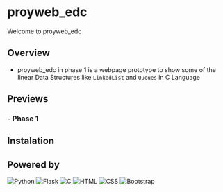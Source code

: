 # proyweb_edc

Welcome to proyweb_edc

## Overview

- proyweb_edc in phase 1 is a webpage prototype to show some of the linear Data Structures like ```LinkedList``` and ```Queues``` in C Language

## Previews

### - Phase 1

## Instalation

## Powered by

<img alt="Python" src="https://img.shields.io/badge/python-3670A0?style=for-the-badge&logo=python&logoColor=ffdd54"/> <img alt="Flask" src="https://img.shields.io/badge/flask-%23000.svg?style=for-the-badge&logo=flask&logoColor=white" /> <img alt="C" src="https://img.shields.io/badge/c-%2300599C.svg?style=for-the-badge&logo=c&logoColor=white" /> <img alt="HTML" src="https://img.shields.io/badge/html5-%23E34F26.svg?style=for-the-badge&logo=html5&logoColor=white" /> <img alt="CSS" src="https://img.shields.io/badge/css3-%231572B6.svg?style=for-the-badge&logo=css3&logoColor=white" />
<img alt="Bootstrap" src="https://img.shields.io/badge/bootstrap-%23563D7C.svg?style=for-the-badge&logo=bootstrap&logoColor=white" />
